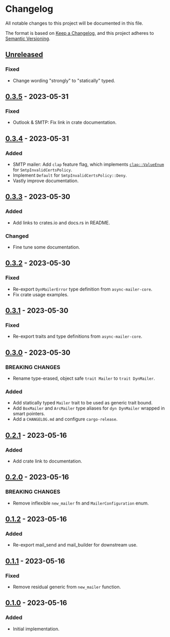 # Changelog

All notable changes to this project will be documented in this file.

The format is based on [Keep a Changelog](https://keepachangelog.com/en/1.0.0/),
and this project adheres to [Semantic Versioning](https://semver.org/spec/v2.0.0.html).

<!-- next-header -->

## [Unreleased] <!-- release-date -->

### Fixed

- Change wording "strongly" to "statically" typed.

## [0.3.5] - 2023-05-31

### Fixed

- Outlook & SMTP: Fix link in crate documentation.

## [0.3.4] - 2023-05-31

### Added

- SMTP mailer: Add `clap` feature flag, which implements [`clap::ValueEnum`](https://docs.rs/clap/latest/clap/trait.ValueEnum.html)
  for `SmtpInvalidCertsPolicy`.
- Implement `Default` for `SmtpInvalidCertsPolicy::Deny`.
- Vastly improve documentation.

## [0.3.3] - 2023-05-30

### Added

- Add links to crates.io and docs.rs in README.

### Changed

- Fine tune some documentation.

## [0.3.2] - 2023-05-30

### Fixed

- Re-export `DynMailerError` type definition from `async-mailer-core`.
- Fix crate usage examples.

## [0.3.1] - 2023-05-30

### Fixed

- Re-export traits and type definitions from `async-mailer-core`.

## [0.3.0] - 2023-05-30

### BREAKING CHANGES

- Rename type-erased, object safe `trait Mailer` to `trait DynMailer`.

### Added

- Add statically typed `Mailer` trait to be used as generic trait bound.
- Add `BoxMailer` and `ArcMailer` type aliases for `dyn DynMailer` wrapped in smart pointers.
- Add a `CHANGELOG.md` and configure `cargo-release`.

## [0.2.1] - 2023-05-16

### Added

- Add crate link to documentation.

## [0.2.0] - 2023-05-16

### BREAKING CHANGES

- Remove inflexible `new_mailer` fn and `MailerConfiguration` enum.

## [0.1.2] - 2023-05-16

### Added

- Re-export mail_send and mail_builder for downstream use.

## [0.1.1] - 2023-05-16

### Fixed

- Remove residual generic from `new_mailer` function.

## [0.1.0] - 2023-05-16

### Added

- Initial implementation.

<!-- next-url -->
[Unreleased]: https://github.com/LeoniePhiline/async-mailer/compare/v0.3.5...HEAD
[0.3.5]: https://github.com/LeoniePhiline/async-mailer/compare/v0.3.4...v0.3.5
[0.3.4]: https://github.com/LeoniePhiline/async-mailer/compare/v0.3.3...v0.3.4
[0.3.3]: https://github.com/LeoniePhiline/async-mailer/compare/v0.3.2...v0.3.3
[0.3.2]: https://github.com/LeoniePhiline/async-mailer/compare/v0.3.1...v0.3.2
[0.3.1]: https://github.com/LeoniePhiline/async-mailer/compare/v0.3.0...v0.3.1
[0.3.0]: https://github.com/LeoniePhiline/async-mailer/compare/v0.2.1...v0.3.0
[0.2.1]: https://github.com/LeoniePhiline/async-mailer/compare/v0.2.0...v0.2.1
[0.2.0]: https://github.com/LeoniePhiline/async-mailer/compare/v0.1.2...v0.2.0
[0.1.2]: https://github.com/LeoniePhiline/async-mailer/compare/v0.1.1...v0.1.2
[0.1.1]: https://github.com/LeoniePhiline/async-mailer/compare/v0.1.0...v0.1.1
[0.1.0]: https://github.com/LeoniePhiline/async-mailer/releases/tag/v0.1.0
